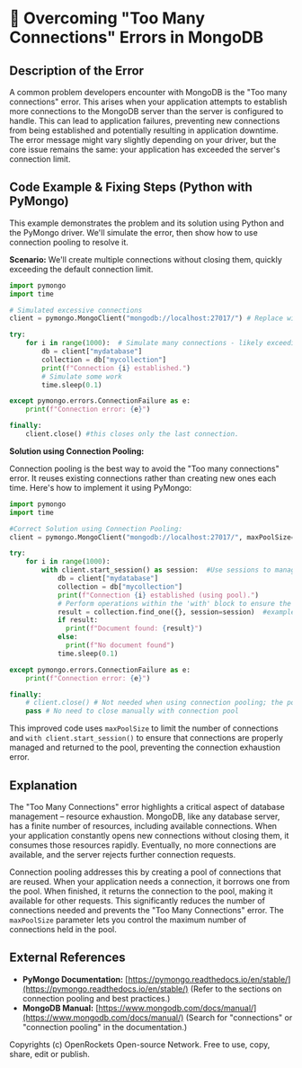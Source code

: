 # 🐞 Overcoming "Too Many Connections" Errors in MongoDB


## Description of the Error

A common problem developers encounter with MongoDB is the "Too many connections" error. This arises when your application attempts to establish more connections to the MongoDB server than the server is configured to handle.  This can lead to application failures, preventing new connections from being established and potentially resulting in application downtime.  The error message might vary slightly depending on your driver, but the core issue remains the same: your application has exceeded the server's connection limit.


## Code Example & Fixing Steps (Python with PyMongo)

This example demonstrates the problem and its solution using Python and the PyMongo driver.  We'll simulate the error, then show how to use connection pooling to resolve it.

**Scenario:**  We'll create multiple connections without closing them, quickly exceeding the default connection limit.

```python
import pymongo
import time

# Simulated excessive connections
client = pymongo.MongoClient("mongodb://localhost:27017/") # Replace with your connection string

try:
    for i in range(1000):  # Simulate many connections - likely exceeding limit
        db = client["mydatabase"]
        collection = db["mycollection"]
        print(f"Connection {i} established.")
        # Simulate some work
        time.sleep(0.1)

except pymongo.errors.ConnectionFailure as e:
    print(f"Connection error: {e}")

finally:
    client.close() #this closes only the last connection.
```

**Solution using Connection Pooling:**

Connection pooling is the best way to avoid the "Too many connections" error. It reuses existing connections rather than creating new ones each time.  Here's how to implement it using PyMongo:

```python
import pymongo
import time

#Correct Solution using Connection Pooling:
client = pymongo.MongoClient("mongodb://localhost:27017/", maxPoolSize=50) #Set a reasonable maxPoolSize

try:
    for i in range(1000):
        with client.start_session() as session:  #Use sessions to manage connections effectively.
            db = client["mydatabase"]
            collection = db["mycollection"]
            print(f"Connection {i} established (using pool).")
            # Perform operations within the 'with' block to ensure the connection is released.
            result = collection.find_one({}, session=session)  #example operation
            if result:
              print(f"Document found: {result}")
            else:
              print(f"No document found")
            time.sleep(0.1)

except pymongo.errors.ConnectionFailure as e:
    print(f"Connection error: {e}")

finally:
    # client.close() # Not needed when using connection pooling; the pool manages connections
    pass # No need to close manually with connection pool

```

This improved code uses `maxPoolSize` to limit the number of connections and `with client.start_session()` to ensure that connections are properly managed and returned to the pool, preventing the connection exhaustion error.


## Explanation

The "Too Many Connections" error highlights a critical aspect of database management – resource exhaustion. MongoDB, like any database server, has a finite number of resources, including available connections. When your application constantly opens new connections without closing them, it consumes those resources rapidly.  Eventually, no more connections are available, and the server rejects further connection requests.

Connection pooling addresses this by creating a pool of connections that are reused. When your application needs a connection, it borrows one from the pool. When finished, it returns the connection to the pool, making it available for other requests.  This significantly reduces the number of connections needed and prevents the "Too Many Connections" error. The `maxPoolSize` parameter lets you control the maximum number of connections held in the pool.


## External References

* **PyMongo Documentation:** [https://pymongo.readthedocs.io/en/stable/](https://pymongo.readthedocs.io/en/stable/)  (Refer to the sections on connection pooling and best practices.)
* **MongoDB Manual:** [https://www.mongodb.com/docs/manual/](https://www.mongodb.com/docs/manual/) (Search for "connections" or "connection pooling" in the documentation.)


Copyrights (c) OpenRockets Open-source Network. Free to use, copy, share, edit or publish.

